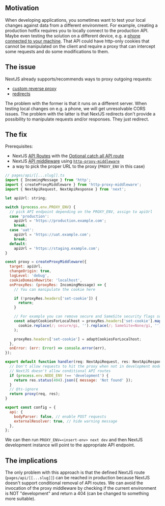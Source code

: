 ## Motivation

When developing applications, you sometimes want to test your local changes against data from a different environment. For example, creating a production hotfix requires you to locally connect to the production API. Maybe even testing the solution on a different device, e.g. a [phone connected to your machine](https://developers.google.com/web/tools/chrome-devtools/remote-debugging). That API could have http-only cookies that cannot be manipulated on the client and require a proxy that can intercept some requests and do some modifications to them.

## The issue

NextJS already supports/recommends ways to proxy outgoing requests:

- [custom reverse proxy](https://github.com/vercel/next.js/tree/master/examples/with-custom-reverse-proxy)
- [redirects](https://nextjs.org/docs/api-reference/next.config.js/redirects)

The problem with the former is that it runs on a different server. When testing local changes on e.g. a phone, we will get unresolvable CORS issues.
The problem with the latter is that NextJS redirects don't provide a possibility to manipulate requests and/or responses. They just redirect.

## The fix

Prerequisites:

- NextJS [API Routes](https://nextjs.org/docs/api-routes/introduction) with the [Optional catch all API route](https://nextjs.org/docs/api-routes/dynamic-api-routes#optional-catch-all-api-routes)
- NextJS [API middleware](https://nextjs.org/docs/api-routes/api-middlewares) using [`http-proxy-middleware`](https://github.com/chimurai/http-proxy-middleware)
- a way to pick the proper URL to the proxy (`PROXY_ENV` in this case)

```js
// pages/api/[[...slug]].ts
import { IncomingMessage } from 'http';
import { createProxyMiddleware } from 'http-proxy-middleware';
import { NextApiRequest, NextApiResponse } from 'next';

let apiUrl: string;

switch (process.env.PROXY_ENV) { 
  // pick API endpoint depending on the PROXY_ENV, assign to apiUrl 
  case 'production':
    apiUrl = 'https://production.example.com';
    break;
  case 'uat':
    apiUrl = 'https://uat.example.com';
    break;
  default:
    apiUrl = 'https://staging.example.com';
}

const proxy = createProxyMiddleware({
  target: apiUrl,
  changeOrigin: true,
  logLevel: 'debug',
  cookieDomainRewrite: 'localhost',
  onProxyRes: (proxyRes: IncomingMessage) => { 
    // You can manipulate the cookie here

    if (!proxyRes.headers['set-cookie']) {
      return;
    }

    // For example you can remove secure and SameSite security flags so browser can save the cookie in dev env
    const adaptCookiesForLocalhost = proxyRes.headers['set-cookie'].map((cookie) =>
      cookie.replace(/; secure/gi, '').replace(/; SameSite=None/gi, ''),
    );

    proxyRes.headers['set-cookie'] = adaptCookiesForLocalhost;
  },
  onError: (err: Error) => console.error(err),
});

export default function handler(req: NextApiRequest, res: NextApiResponse<unknown>) {
  // Don't allow requests to hit the proxy when not in development mode
  // NextJS doesn't allow conditional API routes
  if (process.env.NODE_ENV !== 'development') {
    return res.status(404).json({ message: 'Not found' });
  }
  // @ts-ignore
  return proxy(req, res);
}

export const config = {
  api: {
    bodyParser: false, // enable POST requests
    externalResolver: true, // hide warning message
  },
};
```

We can then run `PROXY_ENV=<insert-env> next dev` and then NextJS development instance will point to the appropriate API endpoint.

## The implications

The only problem with this approach is that the defined NextJS route (`pages/api/[[...slug]]`) can be reached in production because NextJS doesn't support conditional removal of API routes. We can avoid the invocation of the proxy middleware by checking if the current environment is NOT "development" and return a 404 (can be changed to something more suitable).
